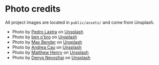 # Photo credits

All project images are located in `public/assets/` and come from Unsplash.

- Photo by [Pedro Lastra](https://unsplash.com/@peterlaster?utm_content=creditCopyText&utm_medium=referral&utm_source=unsplash) on [Unsplash](https://unsplash.com/photos/white-and-brown-city-buildings-during-daytime-Nyvq2juw4_o?utm_content=creditCopyText&utm_medium=referral&utm_source=unsplash)
- Photo by [ben o'bro](https://unsplash.com/@benobro?utm_content=creditCopyText&utm_medium=referral&utm_source=unsplash) on [Unsplash](https://unsplash.com/photos/high-rise-buildings-city-scape-photography-wpU4veNGnHg?utm_content=creditCopyText&utm_medium=referral&utm_source=unsplash)
- Photo by [Max Bender](https://unsplash.com/@maxwbender?utm_content=creditCopyText&utm_medium=referral&utm_source=unsplash) on [Unsplash](https://unsplash.com/photos/vehicles-near-buildings-at-night-time-VmX3vmBecFE?utm_content=creditCopyText&utm_medium=referral&utm_source=unsplash)
- Photo by [Andrea Cau](https://unsplash.com/@andreacau?utm_content=creditCopyText&utm_medium=referral&utm_source=unsplash) on [Unsplash](https://unsplash.com/photos/pathway-between-high-rise-buildings-nV7GJmSq3zc?utm_content=creditCopyText&utm_medium=referral&utm_source=unsplash)
- Photo by [Matthew Henry](https://unsplash.com/@matthewhenry?utm_content=creditCopyText&utm_medium=referral&utm_source=unsplash) on [Unsplash](https://unsplash.com/photos/low-angle-photography-of-building-VviFtDJakYk?utm_content=creditCopyText&utm_medium=referral&_source=unsplash)
- Photo by [Denys Nevozhai](https://unsplash.com/@dnevozhai?utm_content=creditCopyText&utm_medi'um=referral&utm_source=unsplash) on [Unsplash](https://unsplash.com/photos/beige-concrete-building-near-cars-HhmCIJTLuGY?utm_content=creditCopyText&utm_medium=referral&utm_source=unsplash)
